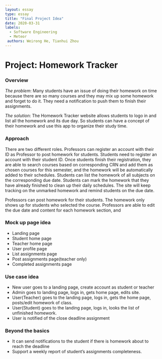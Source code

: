 ```yaml
---
layout: essay
type: essay
title: "Final Project Idea"
date: 2020-03-31
labels:
  - Software Engineering
  - Meteor
 authors: Weirong He, Tianhui Zhou
---
```

<h1>Project: Homework Tracker</h1>
<h3>Overview</h3>

*The problem*: Many students have an issue of doing their homework on time because there are so many courses and they may mix up some homework and forget to do it. They need a notification to push them to finish their assignments.

*The solution*: The Homework Tracker website allows students to logo in and list all the homework and its due day. So students can have a concept of their homework and use this app to organize their study time.


<h3>Approach</h3>
There are two different roles. Professors can register an account with their ID as Professor to post homework for students. Students need to register an account with their student ID.
Once students finish their registration, they are able to search courses based on corresponding CRN and add them as chosen courses for this semester, and the homework will be automatically added to their schedules. Students can list the homework of all subjects on the corresponding due date. Students can mark the homework that they have already finished to clean up their daily schedules. The site will keep tracking on the unmarked homework and remind students on the due date. 

Professors can post homework for their students. The homework only shows up for students who selected the course. Professors are able to edit the due date and content for each homework section, and 

<h3>Mock up page idea</h3>

- Landing page
- Student home page
- Teacher home page
- User profile page
- List assignments page
- Post assignments page(teacher only)
- Completed assignments page


<h3>Use case idea</h3>

- New user goes to a landing page, create account as student or teacher
- Admin goes to landing page, logs in, gets home page, edits site.
- User(Teacher) goes to the landing page, logs in, gets the home page, posts/edit homework of class.
- User(Student) goes to the landing page, logs in, looks the list of unfinished homework.
- User is notified of the close deadline assignment

<h3>Beyond the basics</h3>

- It can send notifications to the student if there is homework about to reach the deadline
- Support a weekly report of student’s assignments completeness.
